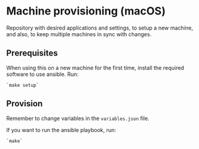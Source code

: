 # Machine provisioning (macOS)

Repository with desired applications and settings, to setup a new machine, and also, to keep multiple machines in sync with changes. 

## Prerequisites

When using this on a new machine for the first time, install the required software to use ansible. Run:

    `make setup`

## Provision

Remember to change variables in the `variables.json` file.

If you want to run the ansible playbook, run:

    `make`
